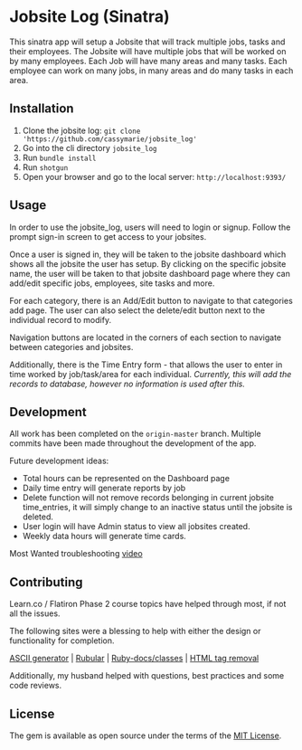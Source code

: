 # Jobsite Log (Sinatra)

This sinatra app will setup a Jobsite that will track multiple jobs, tasks and their employees.  The Jobsite will have multiple jobs that will be worked on by many employees.  Each Job will have many areas and many tasks.  Each employee can work on many jobs, in many areas and do many tasks in each area.

## Installation

1. Clone the jobsite log: `git clone 'https://github.com/cassymarie/jobsite_log'`
2. Go into the cli directory `jobsite_log`
3. Run `bundle install`
4. Run `shotgun`
5. Open your browser and go to the local server: `http://localhost:9393/`

## Usage

In order to use the jobsite_log, users will need to login or signup.  Follow the prompt sign-in screen to get access to your jobsites.

Once a user is signed in, they will be taken to the jobsite dashboard which shows all the jobsite the user has setup.  By clicking on the specific jobsite name, the user will be taken to that jobsite dashboard page where they can add/edit specific jobs, employees, site tasks and more.  

For each category, there is an Add/Edit button to navigate to that categories add page.  The user can also select the delete/edit button next to the individual record to modify.  

Navigation buttons are located in the corners of each section to navigate between categories and jobsites. 

Additionally, there is the Time Entry form - that allows the user to enter in time worked by job/task/area for each individual.  *Currently, this will add the records to database, however no information is used after this.*

## Development

All work has been completed on the `origin-master` branch.  Multiple commits have been made throughout the development of the app.  

Future development ideas:  

- Total hours can be represented on the Dashboard page
- Daily time entry will generate reports by job
- Delete function will not remove records belonging in current jobsite time_entries, it will simply change to an inactive status until the jobsite is deleted.
- User login will have Admin status to view all jobsites created.
- Weekly data hours will generate time cards.

Most Wanted troubleshooting [video](https://youtu.be/-iylxiLdiPk)


## Contributing

Learn.co / Flatiron Phase 2 course topics have helped through most, if not all the issues.  

The following sites were a blessing to help with either the design or functionality for completion.

[ASCII generator](http://www.network-science.de/ascii/) \| [Rubular](https://rubular.com/) \| [Ruby-docs/classes](https://ruby-doc.org/core-2.7.2/index.html#classes) \| [HTML tag removal](https://snippets.aktagon.com/snippets/192-removing-html-tags-from-a-string-in-ruby)

Additionally, my husband helped with questions, best practices and some code reviews.

## License

The gem is available as open source under the terms of the [MIT License](https://opensource.org/licenses/MIT).